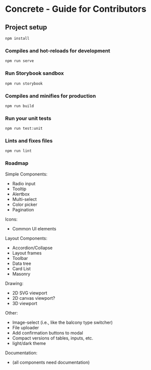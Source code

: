 # Concrete - Guide for Contributors

## Project setup
```
npm install
```

### Compiles and hot-reloads for development
```
npm run serve
```

### Run Storybook sandbox
```
npm run storybook
```

### Compiles and minifies for production
```
npm run build
```

### Run your unit tests
```
npm run test:unit
```

### Lints and fixes files
```
npm run lint
```

### Roadmap

Simple Components:
  * Radio input
  * Tooltip
  * Alertbox
  * Multi-select
  * Color picker
  * Pagination

Icons:
  * Common UI elements

Layout Components:
  * Accordion/Collapse
  * Layout frames
  * Toolbar
  * Data tree
  * Card List
  * Masonry

Drawing:
  * 2D SVG viewport
  * 2D canvas viewport?
  * 3D viewport

Other:
  * Image-select (i.e., like the balcony type switcher)
  * File uploader
  * Add confirmation buttons to modal
  * Compact versions of tables, inputs, etc.
  * light/dark theme

Documentation:
  * (all components need documentation)
